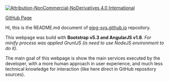 [![Attribution-NonCommercial-NoDerivatives 4.0 International](https://i.creativecommons.org/l/by-nc-nd/4.0/80x15.png)](https://creativecommons.org/licenses/by-nc-nd/4.0/)

[GitHub Page](https://ejpg-sys.github.io)

Hi, this is the README.md document of 
[ejpg-sys.github.io](https://github.com/ejpg-sys) repository.

This webpage was build with **Bootstrap v5.3 and AngularJS v1.8**.
*For minify process was applied GruntJS (is need to use NodeJS
environment to do it).*

The main goal of this webpage is show the main services executed by
the developer, with a more human approach in user experience, and much
less technical knowledge for interaction (like here direct in GitHub 
repository sources).
